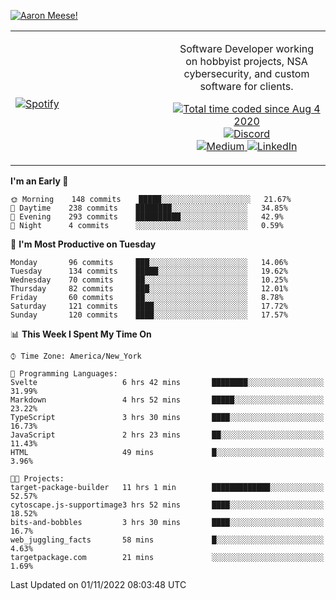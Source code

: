 [![Aaron Meese!](https://user-images.githubusercontent.com/17814535/88975338-a2aabf00-d27f-11ea-963f-8a19608716b4.png)](https://github.com/ajmeese7/readme-ascii "README ASCII")

<!-- Modified from project here: https://github.com/novatorem/novatorem -->
<table width="100%">
  <tr>
  <td width="50%">

&nbsp; <br> [![Spotify](https://ajmeese7.vercel.app/api/spotify)](https://open.spotify.com/user/ajmeese)

  </td>
  <td width="50%">
    <p align="center">
    Software Developer working on hobbyist projects, NSA cybersecurity, and custom software for clients.
    </p>
    <p align="center">
      <a href="https://wakatime.com/@f726891d-3b02-46cd-9b60-e8c59f9e2b14">
        <img src="https://wakatime.com/badge/user/f726891d-3b02-46cd-9b60-e8c59f9e2b14.svg" alt="Total time coded since Aug 4 2020" title="WakaTime" />
      </a>
      <a href="http://link.aaronmeese.com/discord">
        <img src="https://img.shields.io/badge/discord-ajmeese7%234835-369?style=flat-square&logo=discord&logoColor=white&color=purple" alt="Discord" title="Discord">
      </a>
      <br />
      <a href="https://link.aaronmeese.com/medium">
        <img src="https://img.shields.io/badge/medium-ajmeese7-1DB954?style=flat-square&logo=medium&logoColor=white" alt="Medium" title="Medium">
      </a>
      <a href="https://link.aaronmeese.com/linkedin">
        <img src="https://img.shields.io/badge/linkedIn-aaronmeese-1DB954?style=flat-square&logo=linkedin&logoColor=white&color=blue" alt="LinkedIn" title="LinkedIn">
      </a>
    </p>
  </td>

</table>

[//]: <> (The `&nbsp;` is to have Aphelion take up more space)

<!--START_SECTION:waka-->
**I'm an Early 🐤** 

```text
🌞 Morning    148 commits    █████░░░░░░░░░░░░░░░░░░░░   21.67% 
🌆 Daytime    238 commits    ████████░░░░░░░░░░░░░░░░░   34.85% 
🌃 Evening    293 commits    ██████████░░░░░░░░░░░░░░░   42.9% 
🌙 Night      4 commits      ░░░░░░░░░░░░░░░░░░░░░░░░░   0.59%

```
📅 **I'm Most Productive on Tuesday** 

```text
Monday       96 commits     ███░░░░░░░░░░░░░░░░░░░░░░   14.06% 
Tuesday      134 commits    █████░░░░░░░░░░░░░░░░░░░░   19.62% 
Wednesday    70 commits     ██░░░░░░░░░░░░░░░░░░░░░░░   10.25% 
Thursday     82 commits     ███░░░░░░░░░░░░░░░░░░░░░░   12.01% 
Friday       60 commits     ██░░░░░░░░░░░░░░░░░░░░░░░   8.78% 
Saturday     121 commits    ████░░░░░░░░░░░░░░░░░░░░░   17.72% 
Sunday       120 commits    ████░░░░░░░░░░░░░░░░░░░░░   17.57%

```


📊 **This Week I Spent My Time On** 

```text
⌚︎ Time Zone: America/New_York

💬 Programming Languages: 
Svelte                   6 hrs 42 mins       ████████░░░░░░░░░░░░░░░░░   31.99% 
Markdown                 4 hrs 52 mins       █████░░░░░░░░░░░░░░░░░░░░   23.22% 
TypeScript               3 hrs 30 mins       ████░░░░░░░░░░░░░░░░░░░░░   16.73% 
JavaScript               2 hrs 23 mins       ██░░░░░░░░░░░░░░░░░░░░░░░   11.43% 
HTML                     49 mins             █░░░░░░░░░░░░░░░░░░░░░░░░   3.96%

🐱‍💻 Projects: 
target-package-builder   11 hrs 1 min        █████████████░░░░░░░░░░░░   52.57% 
cytoscape.js-supportimage3 hrs 52 mins       ████░░░░░░░░░░░░░░░░░░░░░   18.52% 
bits-and-bobbles         3 hrs 30 mins       ████░░░░░░░░░░░░░░░░░░░░░   16.7% 
web_juggling_facts       58 mins             █░░░░░░░░░░░░░░░░░░░░░░░░   4.63% 
targetpackage.com        21 mins             ░░░░░░░░░░░░░░░░░░░░░░░░░   1.69%

```


 Last Updated on 01/11/2022 08:03:48 UTC
<!--END_SECTION:waka-->
